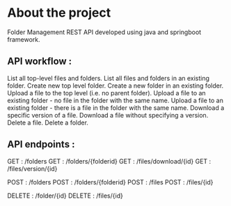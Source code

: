 # About the project

Folder Management REST API developed using java and springboot framework.

## API workflow :

List all top-level files and folders.
List all files and folders in an existing folder.
Create new top level folder.
Create a new folder in an existing folder.
Upload a file to the top level (i.e. no parent folder).
Upload a file to an existing folder - no file in the folder with the same name.
Upload a file to an existing folder - there is a file in the folder with the same name.
Download a specific version of a file.
Download a file without specifying a version.
Delete a file.
Delete a folder.


## API endpoints :

GET : /folders
GET : /folders/{folderid}
GET : /files/download/{id}
GET : /files/version/{id}

POST : /folders
POST : /folders/{folderid}
POST : /files
POST : /files/{id}

DELETE : /folder/{id}
DELETE : /files/{id}

